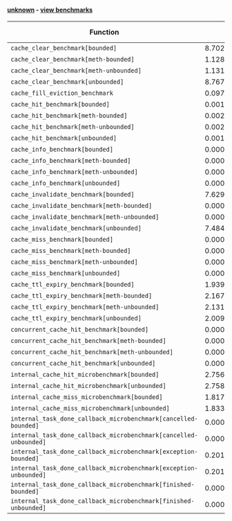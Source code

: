 #### [unknown](https://github.com/BobTheBuidler/async-lru/blob/compile/unknown) - [view benchmarks](https://github.com/BobTheBuidler/async-lru/blob/compile/unknown)

| Function | Reference Mean | Faster Mean | % Change | Speedup (%) | x Faster | Faster |
|----------|---------------|-------------|----------|-------------|----------|--------|
| `cache_clear_benchmark[bounded]` | 8.702525303527898e-07 | 7.27694458142952e-07 | 16.38% | 19.59% | 1.20x | ✅ |
| `cache_clear_benchmark[meth-bounded]` | 1.1283856443498537e-06 | 9.531595926915258e-07 | 15.53% | 18.38% | 1.18x | ✅ |
| `cache_clear_benchmark[meth-unbounded]` | 1.1312230343989758e-06 | 9.506811107276751e-07 | 15.96% | 18.99% | 1.19x | ✅ |
| `cache_clear_benchmark[unbounded]` | 8.767128095943467e-07 | 7.154117528061771e-07 | 18.40% | 22.55% | 1.23x | ✅ |
| `cache_fill_eviction_benchmark` | 0.09710541936362915 | 0.09424978263635611 | 2.94% | 3.03% | 1.03x | ✅ |
| `cache_hit_benchmark[bounded]` | 0.0010521623046432173 | 0.0008043507897826875 | 23.55% | 30.81% | 1.31x | ✅ |
| `cache_hit_benchmark[meth-bounded]` | 0.0021182713806437796 | 0.001754895268115855 | 17.15% | 20.71% | 1.21x | ✅ |
| `cache_hit_benchmark[meth-unbounded]` | 0.0021126179978260187 | 0.0017695140053854603 | 16.24% | 19.39% | 1.19x | ✅ |
| `cache_hit_benchmark[unbounded]` | 0.0010499119289624145 | 0.0008071130000002671 | 23.13% | 30.08% | 1.30x | ✅ |
| `cache_info_benchmark[bounded]` | 0.0005062717588706755 | 0.0004171961065001646 | 17.59% | 21.35% | 1.21x | ✅ |
| `cache_info_benchmark[meth-bounded]` | 0.000577567527778073 | 0.00047948733449908334 | 16.98% | 20.46% | 1.20x | ✅ |
| `cache_info_benchmark[meth-unbounded]` | 0.0005783574086124928 | 0.00047425544970457537 | 18.00% | 21.95% | 1.22x | ✅ |
| `cache_info_benchmark[unbounded]` | 0.0005064983264979281 | 0.0004077329064213962 | 19.50% | 24.22% | 1.24x | ✅ |
| `cache_invalidate_benchmark[bounded]` | 7.629009315037708e-05 | 5.495246554736471e-05 | 27.97% | 38.83% | 1.39x | ✅ |
| `cache_invalidate_benchmark[meth-bounded]` | 0.0002550289102758869 | 0.00022176954428375803 | 13.04% | 15.00% | 1.15x | ✅ |
| `cache_invalidate_benchmark[meth-unbounded]` | 0.00025728586084357524 | 0.00022340678667863363 | 13.17% | 15.16% | 1.15x | ✅ |
| `cache_invalidate_benchmark[unbounded]` | 7.484963647582669e-05 | 5.395403909148602e-05 | 27.92% | 38.73% | 1.39x | ✅ |
| `cache_miss_benchmark[bounded]` | 0.0002289180974917347 | 0.00019469830878054872 | 14.95% | 17.58% | 1.18x | ✅ |
| `cache_miss_benchmark[meth-bounded]` | 0.0002912301032418214 | 0.00024391758974610914 | 16.25% | 19.40% | 1.19x | ✅ |
| `cache_miss_benchmark[meth-unbounded]` | 0.00028711303283630716 | 0.00024328407988902776 | 15.27% | 18.02% | 1.18x | ✅ |
| `cache_miss_benchmark[unbounded]` | 0.0002299740235322227 | 0.0001937731909822771 | 15.74% | 18.68% | 1.19x | ✅ |
| `cache_ttl_expiry_benchmark[bounded]` | 1.9398580430573677e-05 | 1.8770793599706524e-05 | 3.24% | 3.34% | 1.03x | ✅ |
| `cache_ttl_expiry_benchmark[meth-bounded]` | 2.1678879485457997e-05 | 2.1303293907025872e-05 | 1.73% | 1.76% | 1.02x | ✅ |
| `cache_ttl_expiry_benchmark[meth-unbounded]` | 2.131831868361835e-05 | 2.0798659009631628e-05 | 2.44% | 2.50% | 1.02x | ✅ |
| `cache_ttl_expiry_benchmark[unbounded]` | 2.0096857684030398e-05 | 1.876578240757139e-05 | 6.62% | 7.09% | 1.07x | ✅ |
| `concurrent_cache_hit_benchmark[bounded]` | 0.000558550914014643 | 0.0005372075023380618 | 3.82% | 3.97% | 1.04x | ✅ |
| `concurrent_cache_hit_benchmark[meth-bounded]` | 0.0006771271809074396 | 0.000642288357731128 | 5.15% | 5.42% | 1.05x | ✅ |
| `concurrent_cache_hit_benchmark[meth-unbounded]` | 0.0006717064247858126 | 0.0006429230155553064 | 4.29% | 4.48% | 1.04x | ✅ |
| `concurrent_cache_hit_benchmark[unbounded]` | 0.0005632027903211858 | 0.0005338717718163492 | 5.21% | 5.49% | 1.05x | ✅ |
| `internal_cache_hit_microbenchmark[bounded]` | 2.7562282804004883e-05 | 1.6955513330359823e-05 | 38.48% | 62.56% | 1.63x | ✅ |
| `internal_cache_hit_microbenchmark[unbounded]` | 2.7585124996333587e-05 | 1.6966131539439222e-05 | 38.50% | 62.59% | 1.63x | ✅ |
| `internal_cache_miss_microbenchmark[bounded]` | 1.817646229221904e-05 | 1.007049160738156e-05 | 44.60% | 80.49% | 1.80x | ✅ |
| `internal_cache_miss_microbenchmark[unbounded]` | 1.833491169352161e-05 | 1.0030141503256446e-05 | 45.29% | 82.80% | 1.83x | ✅ |
| `internal_task_done_callback_microbenchmark[cancelled-bounded]` | 0.0005332116200954361 | 0.0004996693473156542 | 6.29% | 6.71% | 1.07x | ✅ |
| `internal_task_done_callback_microbenchmark[cancelled-unbounded]` | 0.0005284591036861054 | 0.0004914889683213832 | 7.00% | 7.52% | 1.08x | ✅ |
| `internal_task_done_callback_microbenchmark[exception-bounded]` | 0.2018241284000169 | 0.1987582969999721 | 1.52% | 1.54% | 1.02x | ✅ |
| `internal_task_done_callback_microbenchmark[exception-unbounded]` | 0.20170999133334058 | 0.19991915150001205 | 0.89% | 0.90% | 1.01x | ✅ |
| `internal_task_done_callback_microbenchmark[finished-bounded]` | 0.0006455973743274115 | 0.0005834017153334248 | 9.63% | 10.66% | 1.11x | ✅ |
| `internal_task_done_callback_microbenchmark[finished-unbounded]` | 0.000650131684672888 | 0.0005909966386853471 | 9.10% | 10.01% | 1.10x | ✅ |
